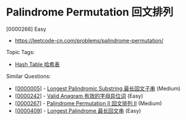 # Palindrome Permutation 回文排列

[0000266] Easy

- https://leetcode-cn.com/problems/palindrome-permutation/

Topic Tags:

- [Hash Table 哈希表](https://leetcode-cn.com/tag/hash-table/)

Similar Questions:

- [[0000005](https://leetcode-cn.com/problems/longest-palindromic-substring/)] - [Longest Palindromic Substring 最长回文子串](./0000005.longest-palindromic-substring.md) (Medium)
- [[0000242](https://leetcode-cn.com/problems/valid-anagram/)] - [Valid Anagram 有效的字母异位词](./0000242.valid-anagram.md) (Easy)
- [[0000267](https://leetcode-cn.com/problems/palindrome-permutation-ii/)] - [Palindrome Permutation II 回文排列 II](./0000267.palindrome-permutation-ii.md) (Medium)
- [[0000409](https://leetcode-cn.com/problems/longest-palindrome/)] - [Longest Palindrome 最长回文串](./0000409.longest-palindrome.md) (Easy)
